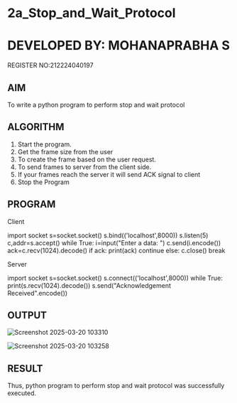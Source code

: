 # 2a_Stop_and_Wait_Protocol
# DEVELOPED BY: MOHANAPRABHA S
REGISTER NO:212224040197
## AIM 
To write a python program to perform stop and wait protocol
## ALGORITHM
1. Start the program.
2. Get the frame size from the user
3. To create the frame based on the user request.
4. To send frames to server from the client side.
5. If your frames reach the server it will send ACK signal to client
6. Stop the Program
## PROGRAM
Client

import socket
s=socket.socket()
s.bind(('localhost',8000))
s.listen(5)
c,addr=s.accept()
while True:
    i=input("Enter a data: ")
    c.send(i.encode())
    ack=c.recv(1024).decode()
    if ack:
        print(ack)
        continue
    else:
        c.close()
        break

Server 

import socket
s=socket.socket()
s.connect(('localhost',8000))
while True:
    print(s.recv(1024).decode())
    s.send("Acknowledgement Received".encode())


## OUTPUT
![Screenshot 2025-03-20 103310](https://github.com/user-attachments/assets/f99d3c06-9e5b-45d1-b9d9-73256f7681d3)

![Screenshot 2025-03-20 103258](https://github.com/user-attachments/assets/4d7139cf-3705-4f48-a0c5-744151cffa42)


## RESULT
Thus, python program to perform stop and wait protocol was successfully executed.
